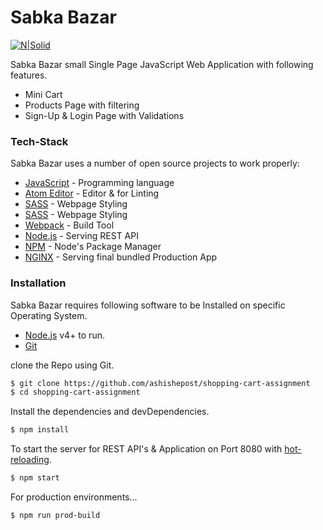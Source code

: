 # Sabka Bazar
[![N|Solid](https://i.ibb.co/c6KDMtb/sabka-bazar.png)](https://localhost)


Sabka Bazar small Single Page JavaScript Web Application with following features.

  - Mini Cart
  - Products Page with filtering
  - Sign-Up & Login Page with Validations


### Tech-Stack

Sabka Bazar uses a number of open source projects to work properly:

* [JavaScript](https://developer.mozilla.org/en-US/docs/Web/JavaScript) - Programming language
* [Atom Editor](https://atom.io/) - Editor & for Linting
* [SASS](https://sass-lang.com/) - Webpage Styling
* [SASS](https://sass-lang.com/) - Webpage Styling
* [Webpack](https://webpack.js.org/) - Build Tool
* [Node.js](https://nodejs.org/) - Serving REST API
* [NPM](https://www.npmjs.com/) - Node's Package Manager
* [NGINX](https://www.nginx.com/) - Serving final bundled Production App

### Installation

Sabka Bazar requires following software to be Installed on specific Operating System.
* [Node.js](https://nodejs.org/) v4+ to run.
* [Git](https://git-scm.com/)

clone the Repo using Git.

```sh
$ git clone https://github.com/ashishepost/shopping-cart-assignment
$ cd shopping-cart-assignment
```

Install the dependencies and devDependencies.

```sh
$ npm install
```
 To start the server for REST API's & Application on Port 8080 with [hot-reloading](https://hashnode.com/post/what-is-hot-reloading-exactly-is-it-just-another-fancy-term-for-live-reloading-cirvu9avg0c8mmk53b5zxr3ga).
```sh
$ npm start
```
For production environments...

```sh
$ npm run prod-build
```
